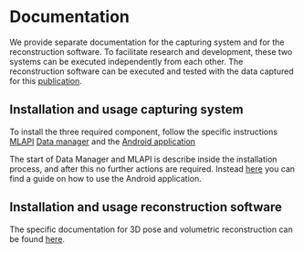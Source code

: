 # Documentation

We provide separate documentation for the capturing system and for the reconstruction software.
To facilitate research and development, these two systems can be executed independently from each other.
The reconstruction software can be executed and tested with the data captured for this [publication](https://arxiv.org/abs/2103.07883).

## Installation and usage capturing system

To install the three required component, follow the specific instructions [MLAPI](installation/MLAPI.md) [Data manager](installation/Data_Manager.md) and the [Android application](installation/Android_application.md)

The start of Data Manager and MLAPI is describe inside the installation process, and after this no further actions are required. 
Instead [here](usage/Android_application.md) you can find a guide on how to use the Android application.

## Installation and usage reconstruction software

The specific documentation for 3D pose and volumetric reconstruction can be found [here](https://github.com/mbortolon97/4dm/tree/main/reconstruction_sw).

